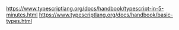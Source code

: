 https://www.typescriptlang.org/docs/handbook/typescript-in-5-minutes.html
https://www.typescriptlang.org/docs/handbook/basic-types.html
